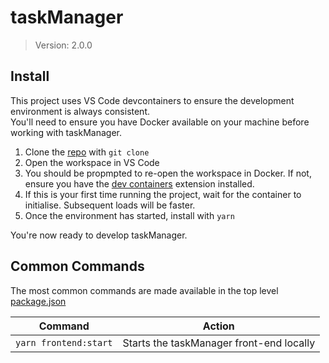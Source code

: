 # taskManager

> Version: 2.0.0

## Install

This project uses VS Code devcontainers to ensure the development environment is always consistent.  
You'll need to ensure you have Docker available on your machine before working with taskManager.

1. Clone the [repo]() with `git clone `
2. Open the workspace in VS Code
3. You should be propmpted to re-open the workspace in Docker. If not, ensure you have the [dev containers](https://marketplace.visualstudio.com/items?itemName=ms-vscode-remote.remote-containers) extension installed.
4. If this is your first time running the project, wait for the container to initialise. Subsequent loads will be faster.
5. Once the environment has started, install with `yarn`

You're now ready to develop taskManager.

## Common Commands

The most common commands are made available in the top level [package.json](./package.json)

| Command             | Action                                  |
| ------------------- | --------------------------------------- |
| `yarn frontend:start` | Starts the taskManager front-end locally |
